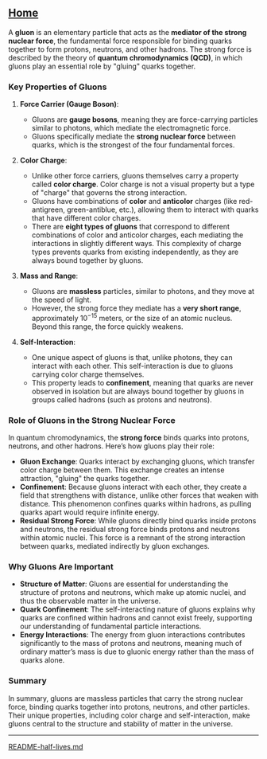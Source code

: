 [Home](https://t2m.io/VwvDcuw)
---

A **gluon** is an elementary particle that acts as the **mediator of the strong nuclear force**, the fundamental force responsible for binding quarks together to form protons, neutrons, and other hadrons. The strong force is described by the theory of **quantum chromodynamics (QCD)**, in which gluons play an essential role by "gluing" quarks together.

### Key Properties of Gluons

1. **Force Carrier (Gauge Boson)**:
   - Gluons are **gauge bosons**, meaning they are force-carrying particles similar to photons, which mediate the electromagnetic force.
   - Gluons specifically mediate the **strong nuclear force** between quarks, which is the strongest of the four fundamental forces.

2. **Color Charge**:
   - Unlike other force carriers, gluons themselves carry a property called **color charge**. Color charge is not a visual property but a type of "charge" that governs the strong interaction.
   - Gluons have combinations of **color** and **anticolor** charges (like red-antigreen, green-antiblue, etc.), allowing them to interact with quarks that have different color charges.
   - There are **eight types of gluons** that correspond to different combinations of color and anticolor charges, each mediating the interactions in slightly different ways. This complexity of charge types prevents quarks from existing independently, as they are always bound together by gluons.

3. **Mass and Range**:
   - Gluons are **massless** particles, similar to photons, and they move at the speed of light.
   - However, the strong force they mediate has a **very short range**, approximately $10^{-15}$ meters, or the size of an atomic nucleus. Beyond this range, the force quickly weakens.
   
4. **Self-Interaction**:
   - One unique aspect of gluons is that, unlike photons, they can interact with each other. This self-interaction is due to gluons carrying color charge themselves.
   - This property leads to **confinement**, meaning that quarks are never observed in isolation but are always bound together by gluons in groups called hadrons (such as protons and neutrons).

### Role of Gluons in the Strong Nuclear Force

In quantum chromodynamics, the **strong force** binds quarks into protons, neutrons, and other hadrons. Here’s how gluons play their role:

- **Gluon Exchange**: Quarks interact by exchanging gluons, which transfer color charge between them. This exchange creates an intense attraction, "gluing" the quarks together.
- **Confinement**: Because gluons interact with each other, they create a field that strengthens with distance, unlike other forces that weaken with distance. This phenomenon confines quarks within hadrons, as pulling quarks apart would require infinite energy.
- **Residual Strong Force**: While gluons directly bind quarks inside protons and neutrons, the residual strong force binds protons and neutrons within atomic nuclei. This force is a remnant of the strong interaction between quarks, mediated indirectly by gluon exchanges.

### Why Gluons Are Important

- **Structure of Matter**: Gluons are essential for understanding the structure of protons and neutrons, which make up atomic nuclei, and thus the observable matter in the universe.
- **Quark Confinement**: The self-interacting nature of gluons explains why quarks are confined within hadrons and cannot exist freely, supporting our understanding of fundamental particle interactions.
- **Energy Interactions**: The energy from gluon interactions contributes significantly to the mass of protons and neutrons, meaning much of ordinary matter’s mass is due to gluonic energy rather than the mass of quarks alone.

### Summary

In summary, gluons are massless particles that carry the strong nuclear force, binding quarks together into protons, neutrons, and other particles. Their unique properties, including color charge and self-interaction, make gluons central to the structure and stability of matter in the universe.

---

[README-half-lives.md](https://t2m.io/gK3ZPnd)
